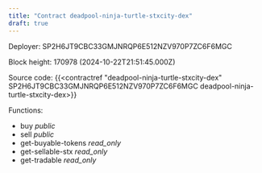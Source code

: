 ```yaml
---
title: "Contract deadpool-ninja-turtle-stxcity-dex"
draft: true
---
```

Deployer: SP2H6JT9CBC33GMJNRQP6E512NZV970P7ZC6F6MGC


 



Block height: 170978 (2024-10-22T21:51:45.000Z)

Source code: {{<contractref "deadpool-ninja-turtle-stxcity-dex" SP2H6JT9CBC33GMJNRQP6E512NZV970P7ZC6F6MGC deadpool-ninja-turtle-stxcity-dex>}}

Functions:

* buy _public_
* sell _public_
* get-buyable-tokens _read_only_
* get-sellable-stx _read_only_
* get-tradable _read_only_

